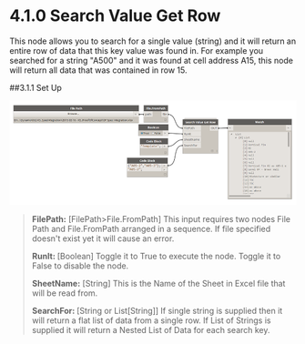 # 4.1.0 Search Value Get Row

This node allows you to search for a single value (string) and it will return an entire row of data that this key value was found in. For example you searched for a string "A500" and it was found at cell address A15, this node will return all data that was contained in row 15. 

##3.1.1 Set Up

![](SearchValueGetRow.png)

<blockquote>
<p><b>FilePath:</b> [FilePath>File.FromPath] This input requires two nodes File Path and File.FromPath arranged in a sequence. If file specified doesn't exist yet it will cause an error. </p>

<p><b>RunIt: </b> [Boolean] Toggle it to True to execute the node. Toggle it to False to disable the node. </p>

<p><b>SheetName:</b> [String] This is the Name of the Sheet in Excel file that will be read from. </p>

<p><b>SearchFor: </b>[String or List[String]] If single string is supplied then it will return a flat list of data from a single row. If List of Strings is supplied it will return a Nested List of Data for each search key. </p>
</blockquote>

